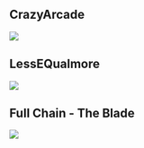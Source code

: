 ## CrazyArcade
![](https://imgur.com/lVhNHZ7.png)

## LessEQualmore
![](https://imgur.com/cVzJQ96.png)

## Full Chain - The Blade
![](https://imgur.com/zB61Xdz.png)